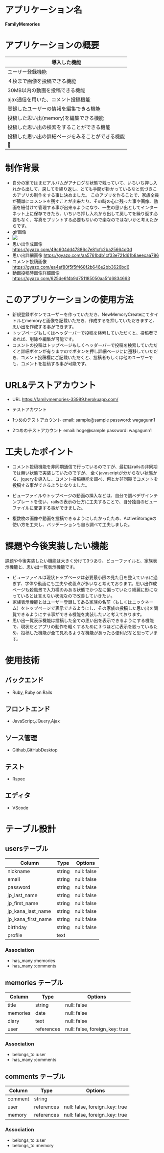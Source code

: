# アプリケーション名
  __FamilyMemories__
 
# アプリケーションの概要 

| 導入した機能                              |
| --------------------------------------- |
| ユーザー登録機能                           |
| ４枚まで画像を投稿できる機能                 |
| 30MB以内の動画を投稿できる機能               |
| ajax通信を用いた、コメント投稿機能            |
| 登録したユーザーの情報を編集できる機能         |
| 投稿した思い出(memory)を編集できる機能        |
| 投稿した思い出の検索をすることができる機能      |
| 投稿した思い出の詳細ページをみることができる機能 |
| 投稿した思い出を削除できる機能                |

# 制作背景
  * 自分の家ではまだアルバムがアナログな状態で残っていて、いちいち押し入れから出して、戻してを繰り返し、とても手間が掛かっているなと気づきこのアプリの制作をする事に決めました。
  このアプリを作ることで、家族全員が簡単にコメントを残すことが出来たり、その時の心に残った事や画像、動画を紐付けて管理する事が出来るようになり、一生の思い出としてインターネット上に保存できたら、いちいち押し入れから出して戻してを繰り返す必要もなく、写真をプリントする必要もないので楽なのではないかと考えたからです。
  * gif画像 
  * ![](https://gyazo.com/48eb76dc842ab2cfec2be5ca2ae99deb)
  * 思い出作成画像 https://gyazo.com/49c604dd47886c7e81cfc2ba25664d0d
  * 思い出詳細画像 https://gyazo.com/aa5761bdb1cf33e721d61b8aeecaa786
  * コメント投稿画像 https://gyazo.com/ea4ef80f5f5f468f2b646e2bb3626bd6
  * 動画投稿時画像詳細画像 https://gyazo.com/625de6f4b9d751185050aa5fd6834663
# このアプリケーションの使用方法
 * 新規登録ボタンでユーザーを作っていただき、NewMemoryCreateにてタイトルとmemoryと画像を記載いただき、作成するを押していただきますと、思い出を作成する事ができます。
 * トップページもしくはヘッダーバーで投稿を検索していただくと、投稿者であれば、削除や編集が可能です。
 * コメントの投稿はトップページもしくヘッダーバーで投稿を検索していただくと詳細ボタンが有りますのでボタンを押し詳細ページにに遷移していただき、コメント投稿欄にご記載いただくと、投稿者もしくは他のユーザーでも、コメントを投稿する事が可能です。
# URL&テストアカウント 
  * URL https://familymemories-33989.herokuapp.com/
  
  * テストアカウント
  * 1つめのテストアカウント
  email: sample@sample
  password: wagagunn1
  * 2つめのテストアカウント
  email: hoge@sample
  password: wagagunn1

# 工夫したポイント
 * コメント投稿機能を非同期通信で行っているのですが、最初はrailsの非同期では無い状態で実装していたのですが、
 全くjavascriptが分からない状態から、jqueryを導入し、コメント投稿機能を調べ、何とか非同期でコメントを投稿する事ができるようになりました。
  
 * ビューファイルやトップページの動画の挿入などは、自分で調べデザインテンプレートを使い、railsの表示の仕方に工夫することで、自分独自のビューファイルに変更する事ができました。
 * 複数枚の画像や動画を投稿できるようにしたかったため、ActiveStorageの使い方を工夫し、バリデーションも自ら調べて工夫しました。


# 課題や今後実装したい機能
 課題や今後実装したい機能は大きく分けて3つあり、ビューファイルと、家族表示機能と、思い出一覧表示機能です。
 * ビューファイルは現状トップページは必要最小限の見た目を整えているに過ぎず、字体や動画にも工夫や改善点が多いなと考えております。思い出作成ページも殺風景で入力欄のみある状態でかつ左に偏っていたり綺麗に形になっているとは言えない状況なので改善していきたい。
 * 家族表示機能とはユーザー登録してある家族の名前（もしくはニックネーム）をトップページで表示できるようにし、その家族の投稿した思い出を閲覧できるようにする事ができる機能を実装したいと考えております。
 * 思い出一覧表示機能は投稿した全ての思い出を表示できるようにする機能で、現状だとアプリの動作を軽くするために３つほどに表示を絞っているため、投稿した機能が全て見れるような機能があったら便利だなと思っています。

# 使用技術
 ## バックエンド
   * Ruby, Ruby on Rails
 ## フロントエンド
  * JavaScript,JQuery,Ajax
 ## ソース管理
  * Github,GitHubDesktop
 ## テスト
  * Rspec
 ## エディタ
  * VScode

# テーブル設計

## usersテーブル

| Column               | Type    | Options       |
| -------------------- | ------- | ------------- |
| nickname             | string  | null: false   |
| email                | string  | null: false   |
| password             | string  | null: false   |
| jp_last_name         | string  | null: false   |
| jp_first_name        | string  | null: false   |
| jp_kana_last_name    | string  | null: false   |
| jp_kana_first_name   | string  | null: false   |
| birthday             | string  | null: false   |
| profile              | text    |               |

### Association

- has_many :memories
- has_many :comments

## memories テーブル

| Column      | Type       | Options                         |
| ----------- | ---------- | ------------------------------- |
| title       | string     | null: false                     |
| memories    | date       | null: false                     |
| diary       | text       | null: false                     |
| user        | references | null: false,  foreign_key: true |


### Association

- belongs_to :user
- has_many :comments

## comments テーブル

| Column    | Type        | Options                        |
| --------- | ----------- | ------------------------------ |
| comment   | string      |                                |
| user      | references  | null: false, foreign_key: true |
| memory    | references  | null: false, foreign_key: true |

### Association

- belongs_to :user
- belongs_to :memory